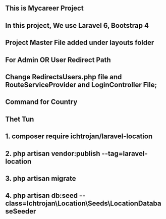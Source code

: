 ## This is Mycareer Project 
## In this project, We use Laravel 6, Bootstrap 4
## Project Master File added under layouts folder
## 


## For Admin OR User Redirect Path
## Change RedirectsUsers.php file and RouteServiceProvider and LoginController File;

## Command for Country 
## Thet Tun

## 1. composer require ichtrojan/laravel-location
## 2. php artisan vendor:publish --tag=laravel-location
## 3. php artisan migrate
## 4. php artisan db:seed --class=Ichtrojan\\Location\\Seeds\\LocationDatabaseSeeder
